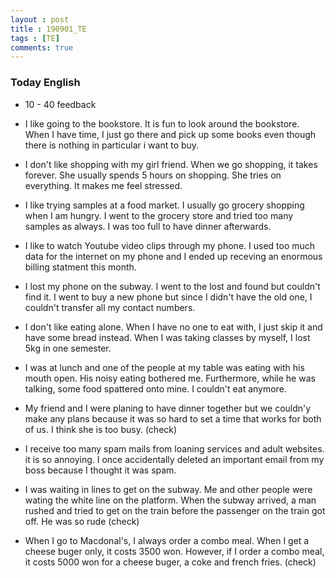 ```yaml
---
layout : post
title : 190901_TE 
tags : [TE]
comments: true
---
```

### Today English

- 10 - 40 feedback

- I like going to the bookstore. It is fun to look around the bookstore. When I have time, I just go there and pick up some books even though there is nothing in particular i want to buy.

- I don't like shopping with my girl friend. When we go shopping, it takes forever. She usually spends 5 hours on shopping. She tries on everything. It makes me feel stressed.

- I like trying samples at a food market. I usually go grocery shopping when I am hungry. I went to the grocery store and tried too many samples as always. I was too full to have dinner afterwards.

- I like to watch Youtube video clips through my phone. I used too much data for the internet on my phone and I ended up receving an enormous billing statment this month.

- I lost my phone on the subway. I went to the lost and found but couldn't find it. I went to buy a new phone but since I didn't have the old one, I couldn't transfer all my contact numbers.

- I don't like eating alone. When I have no one to eat with, I just skip it and have some bread instead. When I was taking classes by myself, I lost 5kg in one semester.

- I was at lunch and one of the people at my table was eating with his mouth open. His noisy eating bothered me. Furthermore, while he was talking, some food spattered onto mine. I couldn't eat anymore.

- My friend and I were planing to have dinner together but we couldn'y make any plans because it was so hard to set a time that works for both of us. I think she is too busy. (check)

- I receive too many spam mails from loaning services and adult websites. it is so annoying. I once accidentally deleted an important email from my boss because I thought it was spam.

- I was waiting in lines to get on the subway. Me and other people were wating the white line on the platform. When the subway arrived, a man rushed and tried to get on the train before the passenger on the train got off. He was so rude (check)

- When I go to Macdonal's, I always order a combo meal. When I get a cheese buger only, it costs 3500 won. However, if I order a combo meal, it costs 5000 won for a cheese buger, a coke and french fries. (check)




